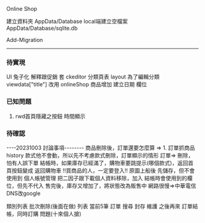 Online Shop 

建立資料夾 AppData/Database
local端建立空檔案 AppData/Database/sqlite.db

Add-Migration

---

### 待實現
UI 兔子化
解釋跟促銷 套 ckeditor
分類頁表 layout 為了編輯分類
viewdata["title"] 改用 onlineShop 
商品增加 建立日期 欄位

### 已知問題
1. rwd首頁隱藏之按鈕
時間顯示

### 待確認

----20231003 討論事項--------
商品刪除後，訂單還要怎麼算 => 1. 訂單抓商品history
款式他不會動，所以先不考慮款式刪除，訂單顯示的情形
訂單=> 刪除，怕有人誤下單
結帳時，如果庫存已經滿了，購物車要跳提示(哪個款式)，返回首頁按鈕變成 返回購物車
!!買商品的人，一定要登入!!
原圖上船後 先儲存，但不會使用到
個人帳號管理 把二因子跟下載個人資料移除，加入 結帳時會使用到的欄位，但先不代入
售完後，庫存又增加了，將狀態改為販售中
網路很慢=>中華電信DNS改google

類別列表
批次刪除(後面在做)
列表 當前5筆
訂單 搜尋 封存 維護 之後再來
訂單結帳，同時訂購 問題(十來個人搶)